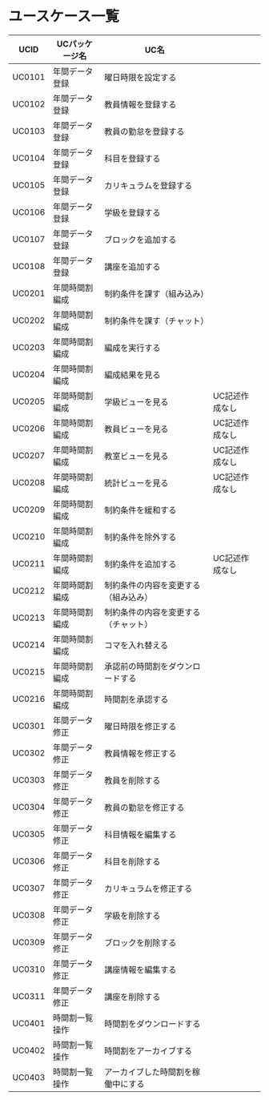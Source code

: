 # ユースケース一覧
<link rel="stylesheet" href="https://takayanag-i.github.io/working-in-progress/lib/filter.css">

| UCID   | UCパッケージ名 | UC名                                 |                |
| ------ | -------------- | ------------------------------------ | -------------- |
| UC0101 | 年間データ登録 | 曜日時限を設定する                   |                |
| UC0102 | 年間データ登録 | 教員情報を登録する                   |                |
| UC0103 | 年間データ登録 | 教員の勤怠を登録する                 |                |
| UC0104 | 年間データ登録 | 科目を登録する                       |                |
| UC0105 | 年間データ登録 | カリキュラムを登録する               |                |
| UC0106 | 年間データ登録 | 学級を登録する                       |                |
| UC0107 | 年間データ登録 | ブロックを追加する                   |                |
| UC0108 | 年間データ登録 | 講座を追加する                       |                |
| UC0201 | 年間時間割編成 | 制約条件を課す（組み込み）           |                |
| UC0202 | 年間時間割編成 | 制約条件を課す（チャット）           |                |
| UC0203 | 年間時間割編成 | 編成を実行する                       |                |
| UC0204 | 年間時間割編成 | 編成結果を見る                       |                |
| UC0205 | 年間時間割編成 | 学級ビューを見る                     | UC記述作成なし |
| UC0206 | 年間時間割編成 | 教員ビューを見る                     | UC記述作成なし |
| UC0207 | 年間時間割編成 | 教室ビューを見る                     | UC記述作成なし |
| UC0208 | 年間時間割編成 | 統計ビューを見る                     | UC記述作成なし |
| UC0209 | 年間時間割編成 | 制約条件を緩和する                   |                |
| UC0210 | 年間時間割編成 | 制約条件を除外する                   |                |
| UC0211 | 年間時間割編成 | 制約条件を追加する                   | UC記述作成なし |
| UC0212 | 年間時間割編成 | 制約条件の内容を変更する（組み込み） |                |
| UC0213 | 年間時間割編成 | 制約条件の内容を変更する（チャット） |                |
| UC0214 | 年間時間割編成 | コマを入れ替える                     |                |
| UC0215 | 年間時間割編成 | 承認前の時間割をダウンロードする     |                |
| UC0216 | 年間時間割編成 | 時間割を承認する                     |                |
| UC0301 | 年間データ修正 | 曜日時限を修正する                   |                |
| UC0302 | 年間データ修正 | 教員情報を修正する                   |                |
| UC0303 | 年間データ修正 | 教員を削除する                       |                |
| UC0304 | 年間データ修正 | 教員の勤怠を修正する                 |                |
| UC0305 | 年間データ修正 | 科目情報を編集する                   |                |
| UC0306 | 年間データ修正 | 科目を削除する                       |                |
| UC0307 | 年間データ修正 | カリキュラムを修正する               |                |
| UC0308 | 年間データ修正 | 学級を削除する                       |                |
| UC0309 | 年間データ修正 | ブロックを削除する                   |                |
| UC0310 | 年間データ修正 | 講座情報を編集する                   |                |
| UC0311 | 年間データ修正 | 講座を削除する                       |                |
| UC0401 | 時間割一覧操作 | 時間割をダウンロードする             |                |
| UC0402 | 時間割一覧操作 | 時間割をアーカイブする               |                |
| UC0403 | 時間割一覧操作 | アーカイブした時間割を稼働中にする   |                |

<script src="https://takayanag-i.github.io/working-in-progress/lib/filter.js"></script>